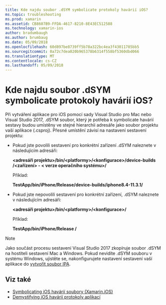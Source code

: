 ```yaml
---
title: Kde najdu soubor .dSYM symbolicate protokoly havárií iOS?
ms.topic: troubleshooting
ms.prod: xamarin
ms.assetid: CB8607B9-FFDA-4617-8210-8E43EC512588
ms.technology: xamarin-ios
author: bradumbaugh
ms.author: brumbaug
ms.date: 05/09/2018
ms.openlocfilehash: 60d897be8739ff5b78a322bc4ea3f43011785bb5
ms.sourcegitcommit: 0a72c7dea020b965378b6314f558bf5360dbd066
ms.translationtype: MT
ms.contentlocale: cs-CZ
ms.lasthandoff: 05/09/2018
---
```

# <a name="where-can-i-find-the-dsym-file-to-symbolicate-ios-crash-logs"></a>Kde najdu soubor .dSYM symbolicate protokoly havárií iOS?

Při vytváření aplikace pro iOS pomocí sady Visual Studio pro Mac nebo Visual Studio 2017, .dSYM soubor, který je potřeba k symbolicate havárií sestavy budou umístěny ve stejné hierarchii adresáře jako soubor projektu vaší aplikace (.csproj). Přesné umístění závisí na nastavení sestavení projektu:

- Pokud jste povolili sestavení pro konkrétní zařízení .dSYM naleznete v následujícím adresáři:

    **&lt;adresáři projektu&gt;/bin/&lt;platformy&gt;/&lt;konfigurace&gt;/device-builds /&lt;zařízení&gt; - &lt; verze operačního systému&gt;/**

    Příklad:
  
    **TestApp/bin/iPhone/Release/device-builds/iphone8.4-11.3.1/**

- Pokud jste nepovolili sestavení pro konkrétní zařízení, .dSYM naleznete v následujícím adresáři:

    **&lt;adresáři projektu&gt;/bin/&lt;platformy&gt;/&lt;konfigurace&gt;/**

    Příklad:

    **TestApp/bin/iPhone/Release /**

> [!NOTE]
> Jako součást procesu sestavení Visual Studio 2017 zkopíruje soubor .dSYM na hostiteli sestavení Mac a Windows. Pokud nevidíte .dSYM souboru v systému Windows, ujistěte se, nakonfigurujete nastavení sestavení vaší aplikace do [vytvořit soubor IPA](~/ios/deploy-test/app-distribution/ipa-support.md).

## <a name="see-also"></a>Viz také

- [Symbolicating iOS havárií soubory (Xamarin.iOS)](http://jmillerdev.net/symbolicating-ios-crash-files-xamarin-ios/)
- [Demystifying iOS havárií protokoly aplikací](https://www.raywenderlich.com/23704/demystifying-ios-application-crash-logs)

